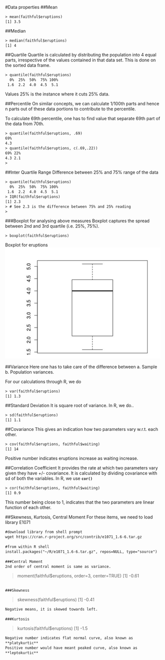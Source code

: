 #Data properties
##Mean
```
> mean(faithful$eruptions)
[1] 3.5
```

##Median
```
> median(faithful$eruptions)
[1] 4
```

##Quartile
Quartile is calculated by distributing the population into 4 equal parts, irrespective of the values contained in that data set. This is done on the sorted data frame.

```
> quantile(faithful$eruptions)
  0%  25%  50%  75% 100% 
 1.6  2.2  4.0  4.5  5.1 

```

Values 25% is the instance where it cuts 25% data.

##Percentile
On similar concepts, we can calculate 1/100th parts and hence n parts out of these data portions to contribute to the percentile.

To calculate 69th percentile, one has to find value that separate 69th part of the data from 70th.

```
> quantile(faithful$eruptions, .69)
69% 
4.3 
> quantile(faithful$eruptions, c(.69,.22))
69% 22% 
4.3 2.1 
> 

```

##Inter Quartile Range
Difference between 25% and 75% range of the data
```
> quantile(faithful$eruptions)
  0%  25%  50%  75% 100% 
 1.6  2.2  4.0  4.5  5.1 
> IQR(faithful$eruptions)
[1] 2.3
> # See 2.3 is the difference between 75% and 25% reading
> 
```

###Boxplot for analysing above measures
Boxplot captures the spread between 2nd and 3rd quartile (i.e. 25%, 75%).
```
> boxplot(faithful$eruptions)
```

Boxplot for eruptions
![boxplot](images/boxplot_1.jpg)

##Variance
Here one has to take care of the difference between a. Sample b. Population variances.

For our calculations through R, we do
```
> var(faithful$eruptions)
[1] 1.3
```

##Standard Deviation
It is square root of variance. In R, we do..
```
> sd(faithful$eruptions)
[1] 1.1
```

##Covariance
This gives an indication how two parameters vary w.r.t. each other.

```
> cov(faithful$eruptions, faithful$waiting)
[1] 14
```
Positive number indicates eruptions increase as waiting increase.

##Correlation Coefficient
It provides the rate at which two parameters vary given they have +/- covariance. It is calculated by dividing covariance with sd of both the variables. In R, we use **``cor()``**
```
> cor(faithful$eruptions, faithful$waiting)
[1] 0.9
```
This number being close to 1, indicates that the two parameters are linear function of each other.

##Skewness, Kurtosis, Central Moment
For these items, we need to load library E1071
```
#download library from shell prompt
wget https://cran.r-project.org/src/contrib/e1071_1.6-6.tar.gz

#from within R shell
install.packages("~/R/e1071_1.6-6.tar.gz", repos=NULL, type="source")

###Central Moment
2nd order of central moment is same as variance.
```
> moment(faithful$eruptions, order=3, center=TRUE)
[1] -0.61
```

###Skewness
```
> skewness(faithful$eruptions)
[1] -0.41
```
Negative means, it is skewed towards left.

###Kurtosis
```
> kurtosis(faithful$eruptions)
[1] -1.5
```
Negative number indicates flat normal curve, also known as **platykurtic**
Positive number would have meant peaked curve, also known as **leptokurtic**


